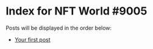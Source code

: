 # Index for NFT World #9005
Posts will be displayed in the order below:

- [Your first post](./001-first.md)

